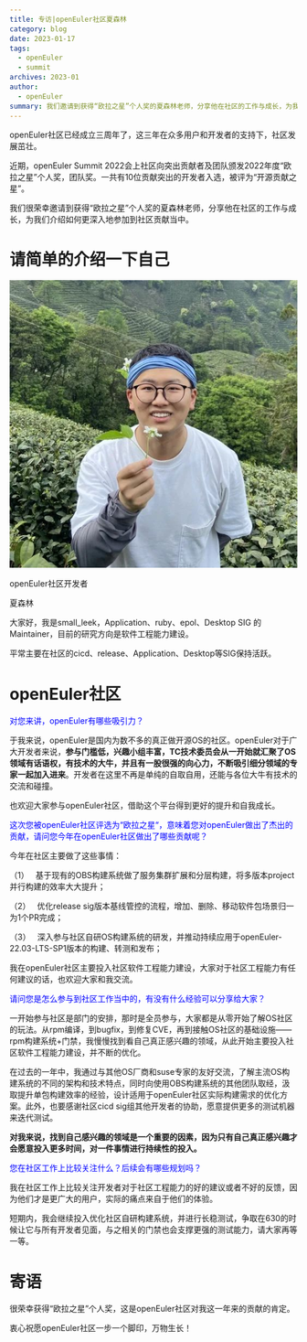 ```yaml
---
title: 专访|openEuler社区夏森林
category: blog
date: 2023-01-17
tags:
  - openEuler
  - summit
archives: 2023-01
author:
  - openEuler
summary: 我们邀请到获得“欧拉之星”个人奖的夏森林老师，分享他在社区的工作与成长，为我们介绍如何更深入地参加到社区贡献当中。
---
```



openEuler社区已经成立三周年了，这三年在众多用户和开发者的支持下，社区发展茁壮。

近期，openEuler Summit
2022会上社区向突出贡献者及团队颁发2022年度“欧拉之星”个人奖，团队奖。一共有10位贡献突出的开发者入选，被评为“开源贡献之星”。

我们很荣幸邀请到获得“欧拉之星”个人奖的夏森林老师，分享他在社区的工作与成长，为我们介绍如何更深入地参加到社区贡献当中。

请简单的介绍一下自己
====================

![图片](./xiasenlin/media/image1.jpeg)

openEuler社区开发者

夏森林

大家好，我是small\_leek，Application、ruby、epol、Desktop SIG
的Maintainer，目前的研究方向是软件工程能力建设。

平常主要在社区的cicd、release、Application、Desktop等SIG保持活跃。

openEuler社区
====================

<font color="blue">对您来讲，openEuler有哪些吸引力？</font>

于我来说，openEuler是国内为数不多的真正做开源OS的社区。openEuler对于广大开发者来说，**参与门槛低，兴趣小组丰富，TC技术委员会从一开始就汇聚了OS领域有话语权，有技术的大牛，并且有一股很强的向心力，不断吸引细分领域的专家一起加入进来**。开发者在这里不再是单纯的自取自用，还能与各位大牛有技术的交流和碰撞。

也欢迎大家参与openEuler社区，借助这个平台得到更好的提升和自我成长。

<font color="blue">这次您被openEuler社区评选为“欧拉之星“，意味着您对openEuler做出了杰出的贡献，请问您今年在openEuler社区做出了哪些贡献呢？</font>

今年在社区主要做了这些事情：

（1）  
基于现有的OBS构建系统做了服务集群扩展和分层构建，将多版本project并行构建的效率大大提升；

（2）   优化release
sig版本基线管控的流程，增加、删除、移动软件包场景归一为1个PR完成；

（3）  
深入参与社区自研OS构建系统的研发，并推动持续应用于openEuler-22.03-LTS-SP1版本的构建、转测和发布；

我在openEuler社区主要投入社区软件工程能力建设，大家对于社区工程能力有任何建议的话，也欢迎大家和我交流。

<font color="blue">请问您是怎么参与到社区工作当中的，有没有什么经验可以分享给大家？</font>

一开始参与社区是部门的安排，那时是全员参与，大家都是从零开始了解OS社区的玩法。从rpm编译，到bugfix，到修复CVE，再到接触OS社区的基础设施——rpm构建系统+门禁，我慢慢找到看自己真正感兴趣的领域，从此开始主要投入社区软件工程能力建设，并不断的优化。

在过去的一年中，我通过与其他OS厂商和suse专家的友好交流，了解主流OS构建系统的不同的架构和技术特点，同时向使用OBS构建系统的其他团队取经，汲取提升单包构建效率的经验，设计适用于openEuler社区实际构建需求的优化方案。此外，也要感谢社区cicd
sig组其他开发者的协助，愿意提供更多的测试机器来迭代测试。

**对我来说，找到自己感兴趣的领域是一个重要的因素，因为只有自己真正感兴趣才会愿意投入更多时间，对一件事情进行持续性的投入。**

<font color="blue">您在社区工作上比较关注什么？后续会有哪些规划吗？</font>

我在社区工作上比较关注开发者对于社区工程能力的好的建议或者不好的反馈，因为他们才是更广大的用户，实际的痛点来自于他们的体验。

短期内，我会继续投入优化社区自研构建系统，并进行长稳测试，争取在630的时候让它与所有开发者见面，与之相关的门禁也会支撑更强的测试能力，请大家再等一等。

寄语
====================

很荣幸获得“欧拉之星”个人奖，这是openEuler社区对我这一年来的贡献的肯定。

衷心祝愿openEuler社区一步一个脚印，万物生长！
